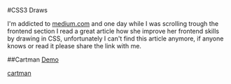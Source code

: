 #CSS3 Draws

I'm addicted to [medium.com](http//:medium.com) and one day while I was scrolling trough the frontend section I read a great article how she improve her frontend skills by drawing in CSS, unfortunately I can't find this article anymore, if anyone knows or read it please share the link with me.

##Cartman
[Demo](https://jsfiddle.net/shadowlik/puvs9v3z/)

[cartman](https://box.everhelper.me/attachment/799184/9e6b6aea-f240-4982-bf0b-d81aec4db99d/521472-lgGbKnOuDfyq20qr/screen.jpeg "Cartman")